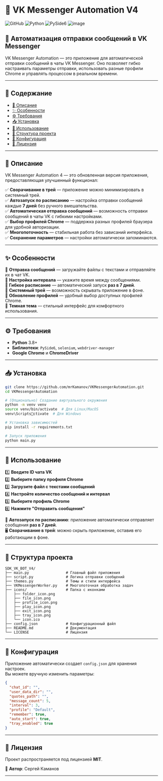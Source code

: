 # 🚀 VK Messenger Automation V4  

![GitHub](https://img.shields.io/github/license/mrKamanov/VKMessengerAutomation?style=for-the-badge)
![Python](https://img.shields.io/badge/python-3.8+-blue.svg?style=for-the-badge)
![PySide6](https://img.shields.io/badge/PySide6-6.2+-blue.svg?style=for-the-badge)
![image](https://github.com/user-attachments/assets/7ad6fc45-baf5-42ea-be36-917bc49aeae7)

## 📨 Автоматизация отправки сообщений в VK Messenger  

VK Messenger Automation — это приложение для автоматической отправки сообщений в чаты VK Messenger. Оно позволяет гибко настраивать параметры отправки, использовать разные профили Chrome и управлять процессом в реальном времени.  

---  

## 📖 Содержание  

- [📌 Описание](#-описание)  
- [✨ Особенности](#-особенности)  
- [⚙️ Требования](#️-требования)  
- [📥 Установка](#-установка)  
- [🚀 Использование](#-использование)  
- [📁 Структура проекта](#-структура-проекта)  
- [🔧 Конфигурация](#-конфигурация)  
- [📜 Лицензия](#-лицензия)  

---  

## 📌 Описание  

VK Messenger Automation 4 — это обновленная версия приложения, предоставляющая улучшенный функционал:  

✅ **Сворачивание в трей** — приложение можно минимизировать в системный трей.  
✅ **Автозапуск по расписанию** — настройка отправки сообщений каждые **7 дней** без ручного вмешательства.  
✅ **Автоматическая отправка сообщений** — возможность отправки сообщений в чаты VK с гибкими настройками.  
✅ **Выбор профилей Chrome** — поддержка разных профилей браузера для удобной авторизации.  
✅ **Многопоточность** — стабильная работа без зависаний интерфейса.  
✅ **Сохранение параметров** — настройки автоматически запоминаются.  

---  

## ✨ Особенности  

🔹 **Отправка сообщений** — загружайте файлы с текстами и отправляйте их в чат VK.  
🔹 **Настройка интервала** — укажите время между сообщениями.  
🔹 **Гибкое расписание** — автоматический запуск **раз в 7 дней**.  
🔹 **Системный трей** — возможность скрывать приложение в фоне.  
🔹 **Обновление профилей** — удобный выбор доступных профилей Chrome.  
🔹 **Темная тема** — стильный интерфейс для комфортного использования.  

---  

## ⚙️ Требования  

- **Python** 3.8+  
- **Библиотеки**: `PySide6`, `selenium`, `webdriver-manager`  
- **Google Chrome** и **ChromeDriver**  

---  

## 📥 Установка  

```sh
git clone https://github.com/mrKamanov/VKMessengerAutomation.git  
cd VKMessengerAutomation  

# (Опционально) Создание виртуального окружения  
python -m venv venv  
source venv/bin/activate  # Для Linux/MacOS  
venv\Scriptsctivate  # Для Windows  

# Установка зависимостей  
pip install -r requirements.txt  

# Запуск приложения  
python main.py  
```  

---  

## 🚀 Использование  

1️⃣ **Введите ID чата VK**  
2️⃣ **Выберите папку профиля Chrome**  
3️⃣ **Загрузите файл с текстами сообщений**  
4️⃣ **Настройте количество сообщений и интервал**  
5️⃣ **Выберите профиль Chrome**  
6️⃣ **Нажмите "Отправить сообщения"**  

🔄 **Автозапуск по расписанию**: приложение автоматически отправляет сообщения **раз в 7 дней**.  
🖥️ **Сворачивание в трей**: можно скрыть приложение, оставив его работающим в фоне.  

---  

## 📁 Структура проекта  

```
SDK_VK_BOT_V4/
├── main.py                 # Главный файл приложения
├── script.py               # Логика отправки сообщений
├── themes.py               # Темы и стили интерфейса
├── VKMessengerWorker.py    # Многопоточная обработка задач
├── icons/                  # Папка с иконками
│   ├── folder_icon.png
│   ├── file_icon.png
│   ├── profile_icon.png
│   ├── play_icon.png
│   ├── exit_icon.png
│   ├── tray_icon.png
│   └── icon.ico
├── config.json             # Конфигурационный файл
├── README.md               # Документация
└── LICENSE                 # Лицензия
```  

---  

## 🔧 Конфигурация  

Приложение автоматически создает `config.json` для хранения настроек.  
Вы можете вручную изменить параметры:  

```json
{
  "chat_id": "",
  "user_data_dir": "",
  "quotes_path": "",
  "message_count": 5,
  "interval": 3,
  "profile": "Default",
  "remember": true,
  "auto_start": true,
  "tray_enabled": true
}
```  

---  

## 📜 Лицензия  

Проект распространяется под лицензией **MIT**.  

👤 **Автор**: Сергей Каманов  

---  
